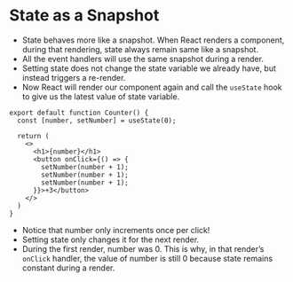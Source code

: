 # State as a Snapshot

- State behaves more like a snapshot. When React renders a component, during that rendering, state always remain same like a snapshot.
- All the event handlers will use the same snapshot during a render.
- Setting state does not change the state variable we already have, but instead triggers a re-render.
- Now React will render our component again and call the `useState` hook to give us the latest value of state variable.


```tsx
export default function Counter() {
  const [number, setNumber] = useState(0);

  return (
    <>
      <h1>{number}</h1>
      <button onClick={() => {
        setNumber(number + 1);
        setNumber(number + 1);
        setNumber(number + 1);
      }}>+3</button>
    </>
  )
}
```

- Notice that number only increments once per click!
- Setting state only changes it for the next render.
- During the first render, number was 0. This is why, in that render’s `onClick` handler, the value of number is still 0 because state remains constant during a render.
